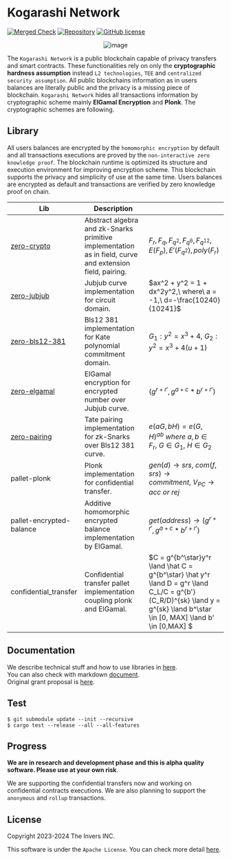 # Kogarashi Network
[![Merged Check](https://github.com/zero-network/zero/actions/workflows/merged.yml/badge.svg)](https://github.com/zero-network/zero/actions/workflows/merged.yml) [![Repository](https://img.shields.io/badge/github-zero-blueviolet?logo=github)](https://github.com/zero-network/zero) [![GitHub license](https://img.shields.io/badge/license-GPL3%2FApache2-blue)](#LICENSE)  

<div align="center">
    <img alt="image" src="https://user-images.githubusercontent.com/39494661/231044282-e3f6f4a1-347c-4eb9-b5ca-04c5da4b3d08.png">
</div>

The `Kogarashi Network` is a public blockchain capable of privacy transfers and smart contracts. These functionalities rely on only the **cryptographic hardness assumption** instead `L2 technologies`, `TEE` and `centralized security assumption`. All public blockchains information as in users balances are literally public and the privacy is a missing piece of blockchain. `Kogarashi Network` hides all transactions information by cryptographic scheme mainly **ElGamal Encryption** and **Plonk**. The cryptographic schemes are following.

## Library

All users balances are encrypted by the `homomorphic encryption` by default and all transactions executions are proved by the `non-interactive zero knowledge proof`. The blockchain runtime is optimized its structure and execution environment for improving encryption scheme. This blockchain supports the privacy and simplicity of use at the same time. Users balances are encrypted as default and transactions are verified by zero knowledge proof on chain.

|Lib|Description||
|---|---|---|
|[zero-crypto](https://crates.io/crates/zero-crypto)|Abstract algebra and zk-Snarks primitive implementation as in field, curve and extension field, pairing.|$F_r,F_q,F_{q^2},F_{q^6},F_{q^{12}},E(F_p),E'(F_{q^2}),poly(F_r)$|
|[zero-jubjub](https://crates.io/crates/zero-jubjub)|Jubjub curve implementation for circuit domain.|$ax^2 + y^2 = 1 + dx^2y^2,\ where\ a = -1,\ d=-\frac{10240}{10241}$|
|[zero-bls12-381](https://crates.io/crates/zero-bls12-381)|Bls12 381 implementation for Kate polynomial commitment domain.|$G_1:y^2 =x^3 + 4,\ G_2:y^2 = x^3+4(u+1)$|
|[zero-elgamal](https://crates.io/crates/zero-elgamal)|ElGamal encryption for encrypted number over Jubjub curve.|$(g^{r + r'}, g^{a + c} * b^{r + r'})$|
|[zero-pairing](https://crates.io/crates/zero-pairing)|Tate pairing implementation for zk-Snarks over Bls12 381 curve.|$e(aG, bH) = e(G, H)^{ab}\ where\ a,b \in F_r,~G \in G_1,~H \in G_2$|
|pallet-plonk|Plonk implementation for confidential transfer.|$gen(d) \rightarrow srs,\ com(f, srs) \rightarrow commitment,\ V_{PC} \rightarrow acc\ or\ rej$|
|pallet-encrypted-balance|Additive homomorphic encrypted balance implementation by ElGamal.|$get(address) \rightarrow (g^{r + r'}, g^{a + c} * b^{r + r'})$|
|confidential_transfer|Confidential transfer pallet implementation coupling plonk and ElGamal.|$C = g^{b^\star}y^r \land \hat C = g^{b^\star} \hat y^r \land D = g^r \land C_L/C = g^{b'}(C_R/D)^{sk} \land y = g^{sk} \land b^\star \in [0, MAX] \land b' \in [0,MAX] $|

## Documentation

We describe technical stuff and how to use libraries in [here](https://zero-network.github.io/zero/).  
You can also check with markdown [document](./book/SUMMARY.md).  
Original grant proposal is [here](https://github.com/w3f/Grants-Program/blob/master/applications/zero-network.md).

## Test

```shell
$ git submodule update --init --recursive
$ cargo test --release --all --all-features
```

## Progress
**We are in research and development phase and this is alpha quality software. Please use at your own risk**.

We are supporting the confidential transfers now and working on confidential contracts executions. We are also planning to support the `anonymous` and `rollup` transactions.

## License
Copyright 2023-2024 The Invers INC.

This software is under the `Apache License`.
You can check more detail [here](./LICENSE).
